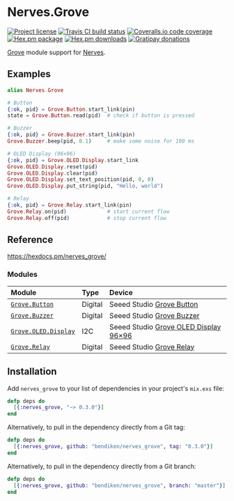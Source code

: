 Nerves.Grove
============

[![Project license](https://img.shields.io/hexpm/l/nerves_grove.svg)](https://unlicense.org/)
[![Travis CI build status](https://img.shields.io/travis/bendiken/nerves_grove/master.svg)](https://travis-ci.org/bendiken/nerves_grove)
[![Coveralls.io code coverage](https://img.shields.io/coveralls/bendiken/nerves_grove/master.svg)](https://coveralls.io/github/bendiken/nerves_grove)
[![Hex.pm package](https://img.shields.io/hexpm/v/nerves_grove.svg)](https://hex.pm/packages/nerves_grove)
[![Hex.pm downloads](https://img.shields.io/hexpm/dt/nerves_grove.svg)](https://hex.pm/packages/nerves_grove)
[![Gratipay donations](https://img.shields.io/gratipay/user/bendiken.svg)](https://gratipay.com/~bendiken/)

[Grove](http://wiki.seeedstudio.com/wiki/Grove_System) module support for
[Nerves](http://nerves-project.org/).

Examples
--------

```elixir
alias Nerves.Grove

# Button
{:ok, pid} = Grove.Button.start_link(pin)
state = Grove.Button.read(pid)  # check if button is pressed

# Buzzer
{:ok, pid} = Grove.Buzzer.start_link(pin)
Grove.Buzzer.beep(pid, 0.1)     # make some noise for 100 ms

# OLED Display (96×96)
{:ok, pid} = Grove.OLED.Display.start_link
Grove.OLED.Display.reset(pid)
Grove.OLED.Display.clear(pid)
Grove.OLED.Display.set_text_position(pid, 0, 0)
Grove.OLED.Display.put_string(pid, "Hello, world")

# Relay
{:ok, pid} = Grove.Relay.start_link(pin)
Grove.Relay.on(pid)             # start current flow
Grove.Relay.off(pid)            # stop current flow
```

Reference
---------

https://hexdocs.pm/nerves_grove/

### Modules

| Module                 | Type    | Device                                    |
| :--------------------- | :------ | :---------------------------------------- |
| [`Grove.Button`]       | Digital | Seeed Studio [Grove Button]               |
| [`Grove.Buzzer`]       | Digital | Seeed Studio [Grove Buzzer]               |
| [`Grove.OLED.Display`] | I2C     | Seeed Studio [Grove OLED Display 96×96]   |
| [`Grove.Relay`]        | Digital | Seeed Studio [Grove Relay]                |

[`Grove.Button`]:           https://hexdocs.pm/nerves_grove/Nerves.Grove.Button.html
[`Grove.Buzzer`]:           https://hexdocs.pm/nerves_grove/Nerves.Grove.Buzzer.html
[`Grove.OLED.Display`]:     https://hexdocs.pm/nerves_grove/Nerves.Grove.OLED.Display.html
[`Grove.Relay`]:            https://hexdocs.pm/nerves_grove/Nerves.Grove.Relay.html

[Grove Button]:             http://wiki.seeedstudio.com/wiki/Grove_-_Button
[Grove Buzzer]:             http://wiki.seeedstudio.com/wiki/Grove_-_Buzzer
[Grove OLED Display 96×96]: http://wiki.seeedstudio.com/wiki/Grove_-_OLED_Display_1.12%22
[Grove Relay]:              http://wiki.seeedstudio.com/wiki/Grove_-_Relay

Installation
------------

Add `nerves_grove` to your list of dependencies in your project's `mix.exs` file:

```elixir
defp deps do
  [{:nerves_grove, "~> 0.3.0"}]
end
```

Alternatively, to pull in the dependency directly from a Git tag:

```elixir
defp deps do
  [{:nerves_grove, github: "bendiken/nerves_grove", tag: "0.3.0"}]
end
```

Alternatively, to pull in the dependency directly from a Git branch:

```elixir
defp deps do
  [{:nerves_grove, github: "bendiken/nerves_grove", branch: "master"}]
end
```
